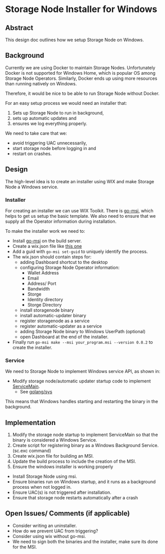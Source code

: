 # Storage Node Installer for Windows

## Abstract

This design doc outlines how we setup Storage Node on Windows.

## Background

Currently we are using Docker to maintain Storage Nodes.
Unfortunately Docker is not supported for Windows Home, which is popular OS among Storage Node Operators.
Similarly, Docker ends up using more resources than running natively on Windows.

Therefore, it would be nice to be able to run Storage Node without Docker.

For an easy setup process we would need an installer that:
1. Sets up Storage Node to run in background,
2. sets up automatic updates and
3. ensures we log everything properly.

We need to take care that we:
* avoid triggering UAC unnecessarily,
* start storage node before logging in and
* restart on crashes.

## Design

The high-level idea is to create an installer using WIX and make Storage Node a Windows service.

### Installer

For creating an installer we can use WIX Toolkit.
There is [go-msi](https://github.com/mh-cbon/go-msi), which helps to get us setup the basic template.
We also need to ensure that we supply all the Operator information during installation.

To make the installer work we need to:

* Install [go-msi](https://github.com/mh-cbon/go-msi) on the build server.
* Create a wix.json file like [this one](https://github.com/mh-cbon/go-msi/blob/master/wix.json)
* Add a guid with `go-msi set-guid` to uniquely identify the process.
* The wix.json should contain steps for:
  * adding Dashboard shortcut to the desktop
  * configuring Storage Node Operator information:
       * Wallet Address
       * Email
       * Address/ Port
       * Bandwidth 
       * Storge
       * Identity directory
       * Storge Directory
  * install storagenode binary
  * install automatic-updater binary
  * register storagenode as a service
  * register automatic-updater as a service
  * adding Storage Node binary to Windows UserPath (optional)  
  * open Dashboard at the end of the installer.
* Finally run `go-msi make --msi your_program.msi --version 0.0.2` to create the installer.

### Service

We need to Storage Node to implement Windows service API, as shown in:

* Modify storage node/automatic updater startup code to implement [ServiceMain](https://docs.microsoft.com/en-us/windows/win32/api/winsvc/nc-winsvc-lpservice_main_functiona).
   * See [golang/sys](https://github.com/golang/sys/blob/master/windows/svc/example/service.go)

This means that Windows handles starting and restarting the binary in the background.

## Implementation

1) Modify the storage node startup to implement ServiceMain so that the binary is considered a Windows Service.
2) Create script for registering binary as a Windows Background Service. (sc.exc command)
3) Create wix.json file for building an MSI.
4) Update the build process to include the creation of the MSI. 
5) Ensure the windows installer is working properly
  * Install Storage Node using msi.
  * Ensure binaries run on Windows startup, and it runs as a background process when not logged in.
  * Ensure UAC(s) is not triggered after installation.
  * Ensure that storage node restarts automatically after a crash 

## Open Issues/ Comments (if applicable)

* Consider writing an uninstaller.
* How do we prevent UAC from triggering?
* Consider using wix without go-msi.
* We need to sign both the binaries and the installer, make sure its done for the MSI.
